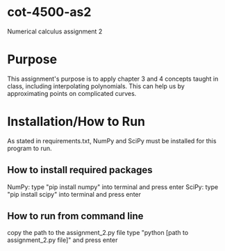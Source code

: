 # cot-4500-as2
Numerical calculus assignment 2

# Purpose
This assignment's purpose is to apply chapter 3 and 4 concepts taught in class, including interpolating polynomials.  This can help us by approximating points on complicated curves. 

# Installation/How to Run
As stated in requirements.txt, NumPy and SciPy must be installed for this program to run.

## How to install required packages
NumPy: type "pip install numpy" into terminal and press enter
SciPy: type "pip install scipy" into terminal and press enter
## How to run from command line
copy the path to the assignment_2.py file
type "python [path to assignment_2.py file]" and press enter